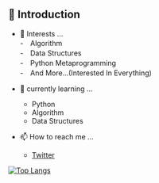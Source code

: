 ## 👋 Introduction  
  
- 👀 Interests ...  
  -　Algorithm  
  -　Data Structures  
  -　Python Metaprogramming  
  -　And More...(Interested In Everything)  

- 🌱 currently learning ...  
  - Python  
  - Algorithm  
  - Data Structures   

- 📫 How to reach me ...  
  - [Twitter](https://twitter.com/valusun)  

[![Top Langs](https://github-readme-stats.vercel.app/api/top-langs/?username=valusun&theme=dark&show_icons=true)](https://github.com/valusun/github-readme-stats)

